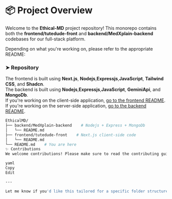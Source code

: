 # 📦 Project Overview

Welcome to the **Ethical-MD** project repository! This monorepo contains both the **frontend/tutedude-front** and **backend/MedXplain-backend** codebases for our full-stack platform.

Depending on what you're working on, please refer to the appropriate README:

### ➤ Repository

The frontend is built using **Next.js**, **Nodejs**,**Expressjs**,**JavaScript**, **Tailwind CSS**, and **Shadcn**.  
The backend is built using  **Nodejs**,**Expressjs**,**JavaScript**, **GeminiApi**, and **MongoDb**.  
If you're working on the client-side application, [go to the frontend README](./frontend/tutedude-front/README.md).
If you're working on the server-side application, [go to the backend README](./backend/MedXplain/README.md).

```bash
EthicalMD/
├── backend/MedXplain-backend    # Nodejs + Express + MongoDb
│   └── README.md
├── frontend/tutedude-front    # Next.js client-side code
│   └── README.md
└── README.md    # You are here
✨ Contributions
We welcome contributions! Please make sure to read the contributing guidelines in the individual frontend/backend README files before starting.

yaml
Copy
Edit

---

Let me know if you'd like this tailored for a specific folder structure or deployment method (e.g., Vercel, Railway, etc.).
